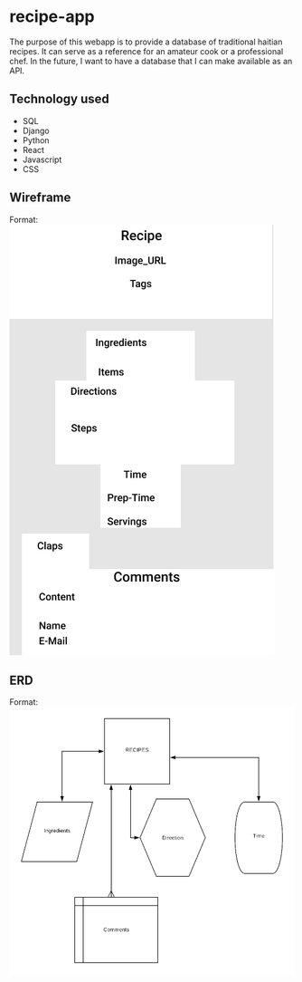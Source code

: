 # recipe-app

The purpose of this webapp is to provide a database of traditional haitian recipes. It can serve as a reference for an amateur cook or a professional chef. In the future, I want to have a database that I can make available as an API. 

## Technology used
* SQL
* Django
* Python
* React
* Javascript
* CSS

## Wireframe

Format: ![Wireframe](haitian-recipe.png)

## ERD

Format: ![ERD](haitian-recipes-erd.png)


